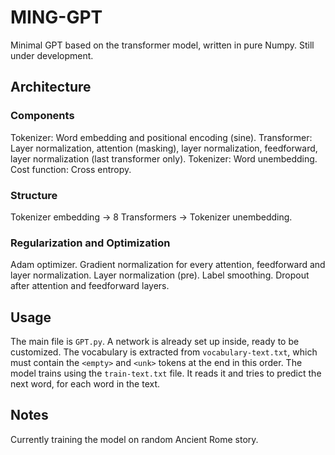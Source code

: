 # MING-GPT

Minimal GPT based on the transformer model, written in pure Numpy. Still under development.

## Architecture

### Components
Tokenizer: Word embedding and positional encoding (sine).
Transformer: Layer normalization, attention (masking), layer normalization, feedforward, layer normalization (last transformer only).
Tokenizer: Word unembedding.
Cost function: Cross entropy.

### Structure
Tokenizer embedding -> 8 Transformers -> Tokenizer unembedding.

### Regularization and Optimization
Adam optimizer.
Gradient normalization for every attention, feedforward and layer normalization.
Layer normalization (pre).
Label smoothing.
Dropout after attention and feedforward layers.

## Usage

The main file is `GPT.py`. A network is already set up inside, ready to be customized. The vocabulary is extracted from `vocabulary-text.txt`, which must contain the `<empty>` and `<unk>` tokens at the end in this order. The model trains using the `train-text.txt` file. It reads it and tries to predict the next word, for each word in the text.

## Notes

Currently training the model on random Ancient Rome story.
